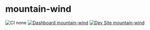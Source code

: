 # mountain-wind

![CI none](https://img.shields.io/badge/ci-none-orange.svg)
[![Dashboard mountain-wind](https://img.shields.io/badge/dashboard-mountain_wind-yellow.svg)](https://dashboard.pantheon.io/sites/68577810-51fb-4ae2-bb8f-bfe013d1b3f8#dev/code)
[![Dev Site mountain-wind](https://img.shields.io/badge/site-mountain_wind-blue.svg)](http://dev-mountain-wind.pantheonsite.io/)